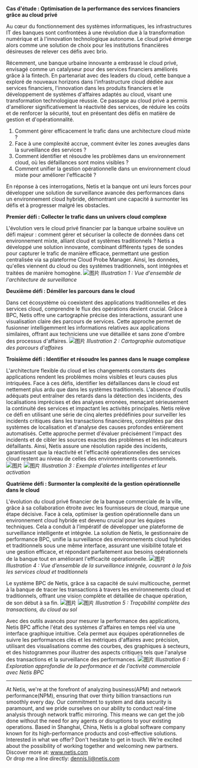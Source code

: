 **Cas d'étude : Optimisation de la performance des services financiers grâce au cloud privé**

Au cœur du fonctionnement des systèmes informatiques, les infrastructures IT des banques sont confrontées à une révolution due à la transformation numérique et à l'innovation technologique autonome. Le cloud privé émerge alors comme une solution de choix pour les institutions financières désireuses de relever ces défis avec brio.

Récemment, une banque urbaine innovante a embrassé le cloud privé, envisagé comme un catalyseur pour des services financiers améliorés grâce à la fintech. En partenariat avec des leaders du cloud, cette banque a exploré de nouveaux horizons dans l'infrastructure cloud dédiée aux services financiers, l'innovation dans les produits financiers et le développement de systèmes d'affaires adaptés au cloud, visant une transformation technologique réussie. Ce passage au cloud privé a permis d'améliorer significativement la réactivité des services, de réduire les coûts et de renforcer la sécurité, tout en présentant des défis en matière de gestion et d'opérationnalité.

1. Comment gérer efficacement le trafic dans une architecture cloud mixte ?
2. Face à une complexité accrue, comment éviter les zones aveugles dans la surveillance des services ?
3. Comment identifier et résoudre les problèmes dans un environnement cloud, où les défaillances sont moins visibles ?
4. Comment unifier la gestion opérationnelle dans un environnement cloud mixte pour améliorer l'efficacité ?

En réponse à ces interrogations, Netis et la banque ont uni leurs forces pour développer une solution de surveillance avancée des performances dans un environnement cloud hybride, démontrant une capacité à surmonter les défis et à progresser malgré les obstacles.

**Premier défi : Collecter le trafic dans un univers cloud complexe**

L'évolution vers le cloud privé financier par la banque urbaine soulève un défi majeur : comment gérer et sécuriser la collecte de données dans cet environnement mixte, alliant cloud et systèmes traditionnels ? Netis a développé une solution innovante, combinant différents types de sondes pour capturer le trafic de manière efficace, permettant une gestion centralisée via sa plateforme Cloud Probe Manager. Ainsi, les données, qu'elles viennent du cloud ou des systèmes traditionnels, sont intégrées et traitées de manière homogène. 
![图片](https://mmbiz.qpic.cn/mmbiz_jpg/o672k3fsicq3aiabrR0ibCBLmsV6iae9IV8eicSYpc2jHwmXaszCfF6HXqPXXba4nFMFro0zT1qjp3Vzjz9b6vuojuw/640?wx_fmt=jpeg&wxfrom=5&wx_lazy=1&wx_co=1)
*Illustration 1 : Vue d'ensemble de l'architecture de surveillance*

**Deuxième défi : Démêler les parcours dans le cloud**

Dans cet écosystème où coexistent des applications traditionnelles et des services cloud, comprendre le flux des opérations devient crucial. Grâce à BPC, Netis offre une cartographie précise des interactions, assurant une visualisation claire des parcours de services. Cette approche permet de fusionner intelligemment les informations relatives aux applications similaires, offrant aux techniciens une vue détaillée et sans zone d'ombre des processus d'affaires. 
![图片](https://mmbiz.qpic.cn/mmbiz_jpg/o672k3fsicq3aiabrR0ibCBLmsV6iae9IV8eOnrHmIC2n9WcbibYwPFRPQPZ96KHdQiahRjibd6tGibHPuYzUFLbjV6thQ/640?wx_fmt=jpeg&wxfrom=5&wx_lazy=1&wx_co=1)
*Illustration 2 : Cartographie automatique des parcours d'affaires*

**Troisième défi : Identifier et résoudre les pannes dans le nuage complexe**

L'architecture flexible du cloud et les changements constants des applications rendent les problèmes moins visibles et leurs causes plus intriquées. Face à ces défis, identifier les défaillances dans le cloud est nettement plus ardu que dans les systèmes traditionnels. L'absence d'outils adéquats peut entraîner des retards dans la détection des incidents, des localisations imprécises et des analyses erronées, menaçant sérieusement la continuité des services et impactant les activités principales. Netis relève ce défi en utilisant une série de cinq alertes prédéfinies pour surveiller les incidents critiques dans les transactions financières, complétées par des systèmes de localisation et d'analyse des causes profondes entièrement automatisés. Cette approche permet d'évaluer précisément l'impact des incidents et de cibler les sources exactes des problèmes et les indicateurs défaillants. Ainsi, Netis assure une résolution rapide des incidents, garantissant que la réactivité et l'efficacité opérationnelles des services cloud restent au niveau de celles des environnements conventionnels. 
![图片](https://mmbiz.qpic.cn/mmbiz_jpg/o672k3fsicq3aiabrR0ibCBLmsV6iae9IV8eZ07v3TGgWRswlTmhibicHKBdZia0OPxTMQxwHORfmGqvnMiahsTTYYJUuQ/640?wx_fmt=jpeg&wxfrom=5&wx_lazy=1&wx_co=1)
![图片](https://mmbiz.qpic.cn/mmbiz_jpg/o672k3fsicq3aiabrR0ibCBLmsV6iae9IV8ePCCCibQxF2DIvaTDHkIeTTBOTJs7MPO6BooPryicOAkZSsEcEYhXd1rw/640?wx_fmt=jpeg&wxfrom=5&wx_lazy=1&wx_co=1)
*Illustration 3 : Exemple d'alertes intelligentes et leur activation*

**Quatrième défi : Surmonter la complexité de la gestion opérationnelle dans le cloud**

L'évolution du cloud privé financier de la banque commerciale de la ville, grâce à sa collaboration étroite avec les fournisseurs de cloud, marque une étape décisive. Face à cela, optimiser la gestion opérationnelle dans un environnement cloud hybride est devenu crucial pour les équipes techniques. Cela a conduit à l'impératif de développer une plateforme de surveillance intelligente et intégrée. La solution de Netis, le gestionnaire de performance BPC, unifie la surveillance des environnements cloud hybrides et traditionnels sous une même interface, assurant une visibilité totale et une gestion efficace, et répondant parfaitement aux besoins opérationnels de la banque tout en améliorant l'efficacité opérationnelle. 
![图片](https://mmbiz.qpic.cn/mmbiz_jpg/o672k3fsicq3aiabrR0ibCBLmsV6iae9IV8e7XjvzyrIL4l0ibJ9MQfBgGpdOMHve9iclMQvEicNURHvY5vx8kC9agXDg/640?wx_fmt=jpeg&wxfrom=5&wx_lazy=1&wx_co=1)
*Illustration 4 : Vue d'ensemble de la surveillance intégrée, couvrant à la fois les services cloud et traditionnels*

Le système BPC de Netis, grâce à sa capacité de suivi multicouche, permet à la banque de tracer les transactions à travers les environnements cloud et traditionnels, offrant une vision complète et détaillée de chaque opération, de son début à sa fin. 
![图片](https://mmbiz.qpic.cn/mmbiz_jpg/o672k3fsicq3aiabrR0ibCBLmsV6iae9IV8e2FTsia5XDYUnrfSlSbyrjmAibyuG1Dxa3Fp29w1nJXbcNoh5MAVTVVyw/640?wx_fmt=jpeg&wxfrom=5&wx_lazy=1&wx_co=1)
![图片](https://mmbiz.qpic.cn/mmbiz_jpg/o672k3fsicq3aiabrR0ibCBLmsV6iae9IV8e9mAK5j45wGqhT1bMceXP5BV6pcDiaKHv5fa0LRTib5O3VCtW49mSfMWQ/640?wx_fmt=jpeg&wxfrom=5&wx_lazy=1&wx_co=1)
*Illustration 5 : Traçabilité complète des transactions, du cloud au sol*

Avec des outils avancés pour mesurer la performance des applications, Netis BPC affiche l'état des systèmes d'affaires en temps réel via une interface graphique intuitive. Cela permet aux équipes opérationnelles de suivre les performances clés et les métriques d'affaires avec précision, utilisant des visualisations comme des courbes, des graphiques à secteurs, et des histogrammes pour illustrer des aspects critiques tels que l'analyse des transactions et la surveillance des performances. 
![图片](https://mmbiz.qpic.cn/mmbiz_jpg/o672k3fsicq3aiabrR0ibCBLmsV6iae9IV8e7mMSVibHAvuc6M4icWmYcK574PkxXfXL2ibric5mkAcF1AibM1RwWLV3HdA/640?wx_fmt=jpeg&wxfrom=5&wx_lazy=1&wx_co=1)
*Illustration 6 : Exploration approfondie de la performance et de l'activité commerciale avec Netis BPC*
***
At Netis, we're at the forefront of analyzing business(APM) and network performance(NPM), ensuring that over thirty billion transactions run smoothly every day. Our commitment to system and data security is paramount, and we pride ourselves on our ability to conduct real-time analysis through network traffic mirroring. This means we can get the job done without the need for any agents or disruptions to your existing operations. Based in Shanghai, China, Netis is a global software company known for its high-performance products and cost-effective solutions. Interested in what we offer? Don't hesitate to get in touch. We're excited about the possibility of working together and welcoming new partners.  
Discover more at: www.netis.com  
Or drop me a line directly: dennis.li@netis.com
